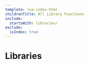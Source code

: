 ```yaml
---
template: lua-index.html
childrenTitle: All Library Functions
include:
  startsWith: libraries/
exclude:
  isIndex: true
---
```


# Libraries
